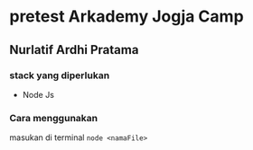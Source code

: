 # pretest Arkademy Jogja Camp
## Nurlatif Ardhi Pratama
### stack yang diperlukan 
- Node Js

### Cara menggunakan
masukan di terminal
``` node <namaFile> ```
